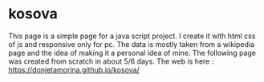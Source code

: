 # kosova
This page is a simple page for a java script project. I create it with html css of js and responsive only for pc. The data is mostly taken from a wikipedia page and the idea of making it a personal idea of mine. The following page was created from scratch in about 5/6 days. The web is here : https://donjetamorina.github.io/kosova/
